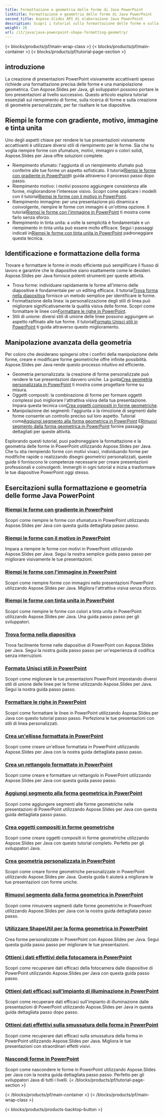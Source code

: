 ```yaml
---
title: Formattazione e geometria delle forme di Java PowerPoint
linktitle: Formattazione e geometria delle forme di Java PowerPoint
second_title: Aspose.Slides API di elaborazione Java PowerPoint
description: Scopri i tutorial sulla formattazione delle forme e sulla geometria di Java PowerPoint. Impara a riempire forme, trovare forme e creare geometrie personalizzate con Aspose.Slides per Java.
weight: 26
url: /it/java/java-powerpoint-shape-formatting-geometry/
---
```


{< blocks/products/pf/main-wrap-class >}
{< blocks/products/pf/main-container >}
{< blocks/products/pf/tutorial-page-section >}

## introduzione

La creazione di presentazioni PowerPoint visivamente accattivanti spesso richiede una formattazione precisa delle forme e una manipolazione geometrica. Con Aspose.Slides per Java, gli sviluppatori possono portare le loro presentazioni al livello successivo. Questo articolo esplora tutorial essenziali sul riempimento di forme, sulla ricerca di forme e sulla creazione di geometrie personalizzate, per far risaltare le tue diapositive.

## Riempi le forme con gradiente, motivo, immagine e tinta unita

Uno degli aspetti chiave per rendere le tue presentazioni visivamente accattivanti è utilizzare diversi stili di riempimento per le forme. Sia che tu voglia riempire forme con sfumature, motivi, immagini o colori solidi, Aspose.Slides per Java offre soluzioni complete. 

-  Riempimento sfumato: l'aggiunta di un riempimento sfumato può conferire alle tue forme un aspetto sofisticato. Il tutorial[Riempi le forme con gradiente in PowerPoint](./fill-shapes-gradient-powerpoint/)ti guida attraverso il processo passo dopo passo.
-  Riempimento motivo: i motivi possono aggiungere consistenza alle forme, migliorandone l'interesse visivo. Scopri come applicare i modelli con il tutorial[Riempi le forme con il motivo in PowerPoint](./fill-shapes-pattern-powerpoint/).
-  Riempimento immagine: per una presentazione più dinamica e coinvolgente, riempire le forme con immagini è un'ottima opzione. Il tutorial[Riempi le forme con l'immagine in PowerPoint](./fill-shapes-picture-powerpoint/) ti mostra come farlo senza sforzo.
-  Riempimento in tinta unita: a volte la semplicità è fondamentale e un riempimento in tinta unita può essere molto efficace. Segui i passaggi indicati in[Riempi le forme con tinta unita in PowerPoint](./fill-shapes-solid-color-powerpoint/) padroneggiare questa tecnica.

## Identificazione e formattazione della forma

Trovare e formattare le forme in modo efficiente può semplificare il flusso di lavoro e garantire che le diapositive siano esattamente come le desideri. Aspose.Slides per Java fornisce potenti strumenti per queste attività.

-  Trova forme: individuare rapidamente le forme all'interno delle diapositive è fondamentale per un editing efficace. Il tutorial[Trova forma nella diapositiva](./find-shape-slide-powerpoint/) fornisce un metodo semplice per identificare le forme.
-  Formattazione della linea: la personalizzazione degli stili di linea può migliorare significativamente la qualità visiva delle forme. Scopri come formattare le linee con[Formattare le righe in PowerPoint](./format-lines-powerpoint/).
-  Stili di unione: diversi stili di unione delle linee possono aggiungere un aspetto raffinato alle tue forme. Il tutorial[Formato Unisci stili in PowerPoint](./format-join-styles-powerpoint/) ti guida attraverso questo miglioramento.

## Manipolazione avanzata della geometria

Per coloro che desiderano spingersi oltre i confini della manipolazione delle forme, creare e modificare forme geometriche offre infinite possibilità. Aspose.Slides per Java rende questo processo intuitivo ed efficiente.

-  Geometria personalizzata: la creazione di forme personalizzate può rendere le tue presentazioni davvero uniche. La guida[Crea geometria personalizzata in PowerPoint](./create-custom-geometry-powerpoint/) ti mostra come progettare forme su misura.
-  Oggetti compositi: la combinazione di forme per formare oggetti complessi può migliorare l'attrattiva visiva della tua presentazione. Impara questa tecnica con[Crea oggetti compositi in forme geometriche](./create-composite-objects-geometry-shapes-powerpoint/).
-  Manipolazione dei segmenti: l'aggiunta o la rimozione di segmenti dalle forme consente un controllo preciso sul loro aspetto. Tutorial come[Aggiungi segmento alla forma geometrica in PowerPoint](./add-segment-geometry-shape-powerpoint/) E[Rimuovi segmento dalla forma geometrica in PowerPoint](./remove-segment-geometry-shape-powerpoint/) fornire passaggi dettagliati per queste attività.

Esplorando questi tutorial, puoi padroneggiare la formattazione e la geometria delle forme in PowerPoint utilizzando Aspose.Slides per Java. Che tu stia riempiendo forme con motivi vivaci, individuando forme per modifiche rapide o realizzando disegni geometrici personalizzati, queste guide ti forniscono le competenze necessarie per creare presentazioni professionali e coinvolgenti. Immergiti in ogni tutorial e inizia a trasformare le tue diapositive PowerPoint oggi stesso.
## Esercitazioni sulla formattazione e geometria delle forme Java PowerPoint
### [Riempi le forme con gradiente in PowerPoint](./fill-shapes-gradient-powerpoint/)
Scopri come riempire le forme con sfumatura in PowerPoint utilizzando Aspose.Slides per Java con questa guida dettagliata passo passo.
### [Riempi le forme con il motivo in PowerPoint](./fill-shapes-pattern-powerpoint/)
Impara a riempire le forme con motivi in PowerPoint utilizzando Aspose.Slides per Java. Segui la nostra semplice guida passo passo per migliorare visivamente le tue presentazioni.
### [Riempi le forme con l'immagine in PowerPoint](./fill-shapes-picture-powerpoint/)
Scopri come riempire forme con immagini nelle presentazioni PowerPoint utilizzando Aspose.Slides per Java. Migliora l'attrattiva visiva senza sforzo.
### [Riempi le forme con tinta unita in PowerPoint](./fill-shapes-solid-color-powerpoint/)
Scopri come riempire le forme con colori a tinta unita in PowerPoint utilizzando Aspose.Slides per Java. Una guida passo passo per gli sviluppatori.
### [Trova forma nella diapositiva](./find-shape-slide-powerpoint/)
Trova facilmente forme nelle diapositive di PowerPoint con Aspose.Slides per Java. Segui la nostra guida passo passo per un'esperienza di codifica senza interruzioni.
### [Formato Unisci stili in PowerPoint](./format-join-styles-powerpoint/)
Scopri come migliorare le tue presentazioni PowerPoint impostando diversi stili di unione delle linee per le forme utilizzando Aspose.Slides per Java. Segui la nostra guida passo passo.
### [Formattare le righe in PowerPoint](./format-lines-powerpoint/)
Scopri come formattare le linee in PowerPoint utilizzando Aspose.Slides per Java con questo tutorial passo passo. Perfeziona le tue presentazioni con stili di linea personalizzati.
### [Crea un'ellisse formattata in PowerPoint](./create-formatted-ellipse-powerpoint/)
Scopri come creare un'ellisse formattata in PowerPoint utilizzando Aspose.Slides per Java con la nostra guida dettagliata passo passo.
### [Crea un rettangolo formattato in PowerPoint](./create-formatted-rectangle-powerpoint/)
Scopri come creare e formattare un rettangolo in PowerPoint utilizzando Aspose.Slides per Java con questa guida passo passo.
### [Aggiungi segmento alla forma geometrica in PowerPoint](./add-segment-geometry-shape-powerpoint/)
Scopri come aggiungere segmenti alle forme geometriche nelle presentazioni di PowerPoint utilizzando Aspose.Slides per Java con questa guida dettagliata passo passo.
### [Crea oggetti compositi in forme geometriche](./create-composite-objects-geometry-shapes-powerpoint/)
Scopri come creare oggetti compositi in forme geometriche utilizzando Aspose.Slides per Java con questo tutorial completo. Perfetto per gli sviluppatori Java.
### [Crea geometria personalizzata in PowerPoint](./create-custom-geometry-powerpoint/)
Scopri come creare forme geometriche personalizzate in PowerPoint utilizzando Aspose.Slides per Java. Questa guida ti aiuterà a migliorare le tue presentazioni con forme uniche.
### [Rimuovi segmento dalla forma geometrica in PowerPoint](./remove-segment-geometry-shape-powerpoint/)
Scopri come rimuovere segmenti dalle forme geometriche in PowerPoint utilizzando Aspose.Slides per Java con la nostra guida dettagliata passo passo.
### [Utilizzare ShapeUtil per la forma geometrica in PowerPoint](./use-shapeutil-geometry-shape-powerpoint/)
Crea forme personalizzate in PowerPoint con Aspose.Slides per Java. Segui questa guida passo passo per migliorare le tue presentazioni.
### [Ottieni i dati effettivi della fotocamera in PowerPoint](./get-camera-effective-data-powerpoint/)
Scopri come recuperare dati efficaci della fotocamera dalle diapositive di PowerPoint utilizzando Aspose.Slides per Java con questa guida passo passo.
### [Ottieni dati efficaci sull'impianto di illuminazione in PowerPoint](./get-light-rig-effective-data-powerpoint/)
Scopri come recuperare dati efficaci sull'impianto di illuminazione dalle presentazioni di PowerPoint utilizzando Aspose.Slides per Java in questa guida dettagliata passo dopo passo.
### [Ottieni dati effettivi sulla smussatura della forma in PowerPoint](./get-shape-bevel-effective-data-powerpoint/)
Scopri come recuperare dati efficaci sulla smussatura della forma in PowerPoint utilizzando Aspose.Slides per Java. Migliora le tue presentazioni con straordinari effetti visivi.
### [Nascondi forme in PowerPoint](./hide-shapes-powerpoint/)
Scopri come nascondere le forme in PowerPoint utilizzando Aspose.Slides per Java con la nostra guida dettagliata passo passo. Perfetto per gli sviluppatori Java di tutti i livelli.
{< /blocks/products/pf/tutorial-page-section >}

{< /blocks/products/pf/main-container >}
{< /blocks/products/pf/main-wrap-class >}

{< blocks/products/products-backtop-button >}
